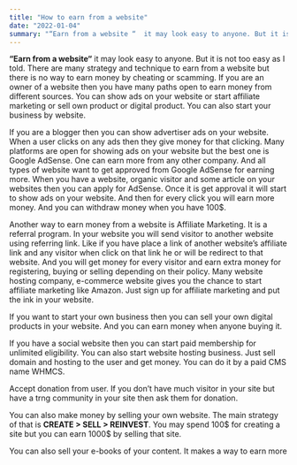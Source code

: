 ```yaml
---
title: "How to earn from a website"
date: "2022-01-04"
summary: "“Earn from a website “  it may look easy to anyone. But it is not too easy as I told. There are many strategy and technique to earn from a website but there is no way to earn money by cheating or scamming.  If you are an owner of a website then you have many paths open to earn money from different sources. You can show ads on your website or start affiliate marketing or sell own product or digital product. You can also start your business by website."
---
```

**“Earn from a website“** it may look easy to anyone. But it is not too easy as I told. There are many strategy and technique to earn from a website but there is no way to earn money by cheating or scamming.  If you are an owner of a website then you have many paths open to earn money from different sources. You can show ads on your website or start affiliate marketing or sell own product or digital product. You can also start your business by website.

If you are a blogger then you can show advertiser ads on your website. When a user clicks on any ads then they give money for that clicking. Many platforms are open for showing ads on your website but the best one is Google AdSense. One can earn more from any other company. And all types of website want to get approved from Google AdSense for earning more. When you have a website, organic visitor and some article on your websites then you can apply for AdSense. Once it is get approval it will start to show ads on your website. And then for every click you will earn more money. And you can withdraw money when you have 100$.

Another way to earn money from a website is Affiliate Marketing. It is a referral program. In your website you will send visitor to another website using referring link. Like if you have place a link of another website’s affiliate link and any visitor when click on that link he or will be redirect to that website. And you will get money for every visitor and earn extra money for registering, buying or selling depending on their policy. Many website hosting company, e-commerce website gives you the chance to start affiliate marketing like Amazon. Just sign up for affiliate marketing and put the ink in your website.

If you want to start your own business then you can sell your own digital products in your website. And you can earn money when anyone buying it.

If you have a social website then you can start paid membership for unlimited eligibility.
You can also start website hosting business. Just sell domain and hosting to the user and get money. You can do it by a paid CMS name WHMCS.

Accept donation from user. If you don’t have much visitor in your site but have a trng community in your site then ask them for donation.

You can also make money by selling your own website. The main strategy of that is **CREATE > SELL > REINVEST**. You may spend 100$ for creating a site but you can earn 1000$ by selling that site.

You can also sell your e-books of your content. It makes a way to earn more
